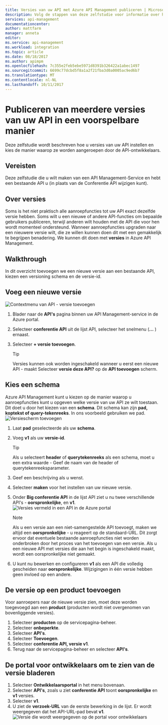```yaml
---
title: Versies van uw API met Azure API Management publiceren | Microsoft Docs
description: Volg de stappen van deze zelfstudie voor informatie over het publiceren van meerdere versies in API Management.
services: api-management
documentationcenter: 
author: mattfarm
manager: anneta
editor: 
ms.service: api-management
ms.workload: integration
ms.topic: article
ms.date: 08/18/2017
ms.author: apimpm
ms.openlocfilehash: 7c355e2feb5ebe5971d8391b326422a1abec1497
ms.sourcegitcommit: 6699c77dcbd5f8a1a2f21fba3d0a0005ac9ed6b7
ms.translationtype: MT
ms.contentlocale: nl-NL
ms.lasthandoff: 10/11/2017
---
```

# <a name="publish-multiple-versions-of-your-api-in-a-predictable-way"></a>Publiceren van meerdere versies van uw API in een voorspelbare manier
Deze zelfstudie wordt beschreven hoe u versies van uw API instellen en kies de manier waarop ze worden aangeroepen door de API-ontwikkelaars.

## <a name="prerequisites"></a>Vereisten
Deze zelfstudie die u wilt maken van een API Management-Service en hebt een bestaande API u (in plaats van de Conferentie API wijzigen kunt).

## <a name="about-versions"></a>Over versies
Soms is het niet praktisch alle aanroepfuncties tot uw API exact dezelfde versie hebben. Soms wilt u een nieuwe of andere API-functies om bepaalde gebruikers publiceren, terwijl anderen wilt houden met de API die voor hen wordt momenteel ondersteund. Wanneer aanroepfuncties upgraden naar een nieuwere versie wilt, die ze willen kunnen doen dit met een gemakkelijk te begrijpen benadering.  We kunnen dit doen met **versies** in Azure API Management.

## <a name="walkthrough"></a>Walkthrough
In dit overzicht toevoegen we een nieuwe versie aan een bestaande API, kiezen een versioning schema en de versie-id.

## <a name="add-a-new-version"></a>Voeg een nieuwe versie
![Contextmenu van API - versie toevoegen](media/api-management-getstarted-publish-versions/AddVersionMenu.png)
1. Blader naar de **API's** pagina binnen uw API Management-service in de Azure portal.
2. Selecteer **conferentie API** uit de lijst API, selecteer het snelmenu (**...** ) ernaast.
3. Selecteer **+ versie toevoegen**.

    > [!TIP]
    > Versies kunnen ook worden ingeschakeld wanneer u eerst een nieuwe API - maakt Selecteer **versie deze API?** op de **API toevoegen** scherm.

## <a name="choose-a-versioning-scheme"></a>Kies een schema
Azure API Management kunt u kiezen op de manier waarop u aanroepfuncties kunt u opgeven welke versie van uw API ze wilt toestaan. Dit doet u door het kiezen van een **schema**. Dit schema kan zijn **pad, koptekst of query-tekenreeks**. In ons voorbeeld gebruiken we pad.
![Versiescherm toevoegen](media/api-management-getstarted-publish-versions/AddVersion.PNG)
1. Laat **pad** geselecteerde als uw **schema**.
2. Voeg **v1** als uw **versie-id**.

    > [!TIP]
    > Als u selecteert **header** of **querytekenreeks** als een schema, moet u een extra waarde - Geef de naam van de header of querytekenreeksparameter.

3. Geef een beschrijving als u wenst.
4. Selecteer **maken** voor het instellen van uw nieuwe versie.
5. Onder **Big conferentie API** in de lijst API ziet u nu twee verschillende API's - **oorspronkelijke**, en **v1**.
![Versies vermeld in een API in de Azure portal](media/api-management-getstarted-publish-versions/VersionList.PNG)

    > [!Note]
    > Als u een versie aan een niet-samengestelde API toevoegt, maken we altijd een **oorspronkelijke** - u reageert op de standaard-URL. Dit zorgt ervoor dat eventuele bestaande aanroepfuncties niet worden onderbroken door het proces van het toevoegen van een versie. Als u een nieuwe API met versies die aan het begin is ingeschakeld maakt, wordt een oorspronkelijke niet gemaakt.

6. U kunt nu bewerken en configureren **v1** als een API die volledig gescheiden naar **oorspronkelijke**. Wijzigingen in één versie hebben geen invloed op een andere.

## <a name="add-the-version-to-a-product"></a>De versie op een product toevoegen
Voor aanroepers naar de nieuwe versie zien, moet deze worden toegevoegd aan een **product** (producten wordt niet overgenomen van bovenliggende versies).

1. Selecteer **producten** op de servicepagina-beheer.
2. Selecteer **onbeperkte**.
3. Selecteer **API's**.
4. Selecteer **Toevoegen**.
5. Selecteer **conferentie API, versie v1**.
6. Terug naar de servicepagina-beheer en selecteer **API's**.

## <a name="browse-the-developer-portal-to-see-the-version"></a>De portal voor ontwikkelaars om te zien van de versie bladeren
1. Selecteer **Ontwikkelaarsportal** in het menu bovenaan.
2. Selecteer **API's**, zoals u ziet **conferentie API** toont **oorspronkelijke** en **v1** versies.
3. Selecteer **v1**.
4. U ziet de **verzoek-URL** van de eerste bewerking in de lijst. Er wordt weergegeven dat het API-URL-pad bevat **v1**.
![Versie die wordt weergegeven op de portal voor ontwikkelaars](media/api-management-getstarted-publish-versions/VersionDevPortal.PNG)
